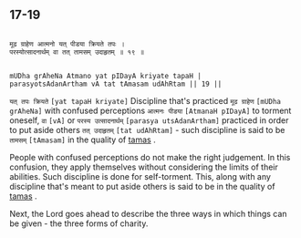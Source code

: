 ## 17-19


```shloka-sa

मूढ ग्राहेण आत्मनो यत् पीडया क्रियते तपः ।
परस्योत्सादनार्थम् वा तत् तामसम् उदाहृतम् ॥ १९ ॥

```
```shloka-sa-hk

mUDha grAheNa Atmano yat pIDayA kriyate tapaH |
parasyotsAdanArtham vA tat tAmasam udAhRtam || 19 ||

```
`यत् तपः क्रियते` `[yat tapaH kriyate]` Discipline that's practiced `मूढ ग्राहेण` `[mUDha grAheNa]` with confused perceptions `आत्मनः पीडया` `[AtmanaH pIDayA]` to torment oneself, `वा` `[vA]` or `परस्य उत्सादनार्थम्` `[parasya utsAdanArtham]` practiced in order to put aside others `तत् उदाहृतम्` `[tat udAhRtam]` - such discipline is said to be `तामसम्` `[tAmasam]` in the quality of 
[tamas](14-8.md#tamas)
.

People with confused perceptions do not make the right judgement. In this confusion, they apply themselves without considering the limits of their abilities. Such discipline is done for self-torment. This, along with any discipline that's meant to put aside others is said to be in the quality of 
[tamas](14-8.md#tamas)
.

Next, the Lord goes ahead to describe the three ways in which things can be given - the three forms of charity.


